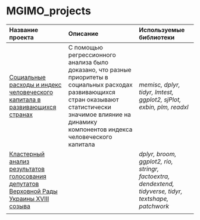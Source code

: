 # MGIMO_projects
| **Название проекта**  | **Описание**           | **Используемые библиотеки** |
| :-------------------- | :--------------------- |:----------------------------|
|[Социальные расходы и индекс человеческого капитала в развивающихся странах]()|С помощью регрессионного анализа было доказано, что разные приоритеты в социальных расходах развивающихся стран оказывают статистически значимое влияние на динамику компонентов индекса человеческого капитала| *memisc, dplyr, tidyr, lmtest, ggplot2, sjPlot, exbin, plm, readxl*
|[Кластерный анализ результатов голосования депутатов Верховной Рады Украины XVIII созыва]()||*dplyr, broom, ggplot2, rio, stringr, factoextra, dendextend, tidyverse, tidyr, textshape, patchwork*
|[]()||
